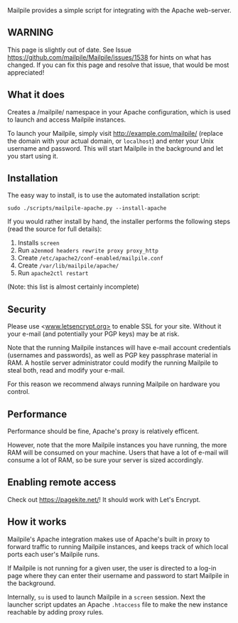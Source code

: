 Mailpile provides a simple script for integrating with the Apache
web-server.

## WARNING

This page is slightly out of date. See Issue https://github.com/mailpile/Mailpile/issues/1538 for hints on what has changed. If you can fix this page and resolve that issue, that would be most appreciated!

## What it does

Creates a /mailpile/ namespace in your Apache configuration, which is
used to launch and access Mailpile instances.

To launch your Mailpile, simply visit <http://example.com/mailpile/>
(replace the domain with your actual domain, or `localhost`) and enter
your Unix username and password. This will start Mailpile in the
background and let you start using it.


## Installation

The easy way to install, is to use the automated installation script:

    sudo ./scripts/mailpile-apache.py --install-apache

If you would rather install by hand, the installer performs the following
steps (read the source for full details):

1. Installs `screen`
2. Run `a2enmod headers rewrite proxy proxy_http`
3. Create `/etc/apache2/conf-enabled/mailpile.conf`
4. Create `/var/lib/mailpile/apache/`
5. Run `apache2ctl restart`

(Note: this list is almost certainly incomplete)


## Security

Please use <www.letsencrypt.org> to enable SSL for your site. Without it
your e-mail (and potentially your PGP keys) may be at risk.

Note that the running Mailpile instances will have e-mail account
credentials (usernames and passwords), as well as PGP key passphrase
material in RAM. A hostile server administrator could modify the running
Mailpile to steal both, read and modify your e-mail.

For this reason we recommend always running Mailpile on hardware you
control.


## Performance

Performance should be fine, Apache's proxy is relatively efficent.

However, note that the more Mailpile instances you have running, the
more RAM will be consumed on your machine. Users that have a lot of
e-mail will consume a lot of RAM, so be sure your server is sized
accordingly.


## Enabling remote access

Check out <https://pagekite.net/>! It should work with Let's Encrypt.


## How it works

Mailpile's Apache integration makes use of Apache's built in proxy to
forward traffic to running Mailpile instances, and keeps track of which
local ports each user's Mailpile runs.

If Mailpile is not running for a given user, the user is directed to a
log-in page where they can enter their username and password to start
Mailpile in the background.

Internally, `su` is used to launch Mailpile in a `screen` session. Next
the launcher script updates an Apache `.htaccess` file to make the new
instance reachable by adding proxy rules.
